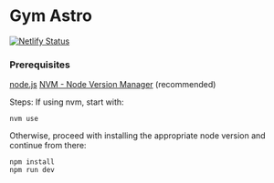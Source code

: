 # Gym Astro

[![Netlify Status](https://api.netlify.com/api/v1/badges/12a98394-f8bb-492c-95d7-378da0c13e5c/deploy-status)](https://app.netlify.com/sites/gym-astro/deploys)

### Prerequisites
[node.js](https://nodejs.org/)
[NVM - Node Version Manager](https://github.com/nvm-sh/nvm) (recommended)

Steps:
If using nvm, start with:
```
nvm use 
```
Otherwise, proceed with installing the appropriate node version and continue from there:

```
npm install
npm run dev
```
